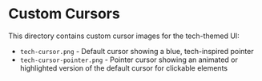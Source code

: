 # Custom Cursors

This directory contains custom cursor images for the tech-themed UI:

- `tech-cursor.png` - Default cursor showing a blue, tech-inspired pointer
- `tech-cursor-pointer.png` - Pointer cursor showing an animated or highlighted version of the default cursor for clickable elements

